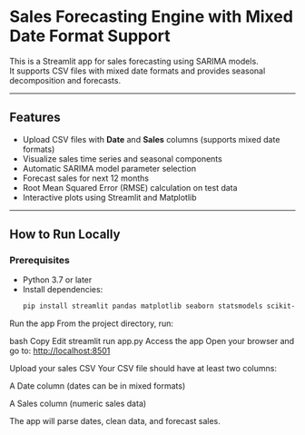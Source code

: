 # Sales Forecasting Engine with Mixed Date Format Support

This is a Streamlit app for sales forecasting using SARIMA models.  
It supports CSV files with mixed date formats and provides seasonal decomposition and forecasts.

---

## Features
- Upload CSV files with **Date** and **Sales** columns (supports mixed date formats)  
- Visualize sales time series and seasonal components  
- Automatic SARIMA model parameter selection  
- Forecast sales for next 12 months  
- Root Mean Squared Error (RMSE) calculation on test data  
- Interactive plots using Streamlit and Matplotlib  

---

## How to Run Locally

### Prerequisites
- Python 3.7 or later  
- Install dependencies:  
  ```bash
  pip install streamlit pandas matplotlib seaborn statsmodels scikit-learn pmdarima
Run the app
From the project directory, run:

bash
Copy
Edit
streamlit run app.py
Access the app
Open your browser and go to:
[http://localhost:8501](https://sales-forecasting-app-at9el2ekqcikaqepdc6bt9.streamlit.app/)

Upload your sales CSV
Your CSV file should have at least two columns:

A Date column (dates can be in mixed formats)

A Sales column (numeric sales data)

The app will parse dates, clean data, and forecast sales.
